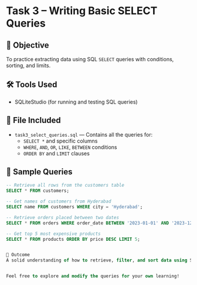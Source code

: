 # Task 3 – Writing Basic SELECT Queries

## 🎯 Objective
To practice extracting data using SQL `SELECT` queries with conditions, sorting, and limits.

## 🛠 Tools Used
- SQLiteStudio (for running and testing SQL queries)

## 📁 File Included
- `task3_select_queries.sql` — Contains all the queries for:
  - `SELECT *` and specific columns
  - `WHERE`, `AND`, `OR`, `LIKE`, `BETWEEN` conditions
  - `ORDER BY` and `LIMIT` clauses

## 🧪 Sample Queries
```sql
-- Retrieve all rows from the customers table
SELECT * FROM customers;

-- Get names of customers from Hyderabad
SELECT name FROM customers WHERE city = 'Hyderabad';

-- Retrieve orders placed between two dates
SELECT * FROM orders WHERE order_date BETWEEN '2023-01-01' AND '2023-12-31';

-- Get top 5 most expensive products
SELECT * FROM products ORDER BY price DESC LIMIT 5;


📌 Outcome
A solid understanding of how to retrieve, filter, and sort data using SQL queries.


Feel free to explore and modify the queries for your own learning!



